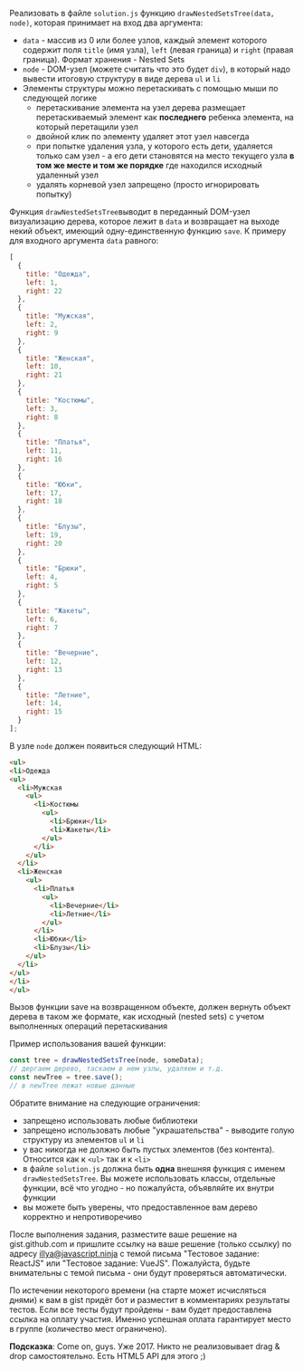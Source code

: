 Реализовать в файле `solution.js` функцию `drawNestedSetsTree(data, node)`, которая принимает на вход два аргумента:
- `data` - массив из 0 или более узлов, каждый элемент которого содержит поля `title` (имя узла), `left` (левая граница) и `right` (правая граница). Формат хранения - Nested Sets 
- `node` - DOM-узел (можете считать что это будет `div`), в который надо вывести итоговую структуру в виде дерева `ul` и `li`
- Элементы структуры можно перетаскивать с помощью мыши по следующей логике
  - перетаскивание элемента на узел дерева размещает перетаскиваемый элемент как **последнего** ребенка элемента, на который перетащили узел
  - двойной клик по элементу удаляет этот узел навсегда
  - при попытке удаления узла, у которого есть дети, удаляется только сам узел - а его дети становятся на место текущего узла **в том же месте и том же порядке** где находился исходный удаленный узел
  - удалять корневой узел запрещено (просто игнорировать попытку)

Функция `drawNestedSetsTree`выводит в переданный DOM-узел визуализацию дерева, которое лежит в `data` и возвращает на выходе некий объект, имеющий одну-единственную функцию `save`.
К примеру для входного аргумента `data` равного:
```js
[
  {
    title: "Одежда",
    left: 1,
    right: 22
  },
  {
    title: "Мужская",
    left: 2,
    right: 9
  },
  {
    title: "Женская",
    left: 10,
    right: 21
  },
  {
    title: "Костюмы",
    left: 3,
    right: 8
  },
  {
    title: "Платья",
    left: 11,
    right: 16
  },
  {
    title: "Юбки",
    left: 17,
    right: 18
  },
  {
    title: "Блузы",
    left: 19,
    right: 20
  },
  {
    title: "Брюки",
    left: 4,
    right: 5
  },
  {
    title: "Жакеты",
    left: 6,
    right: 7
  },
  {
    title: "Вечерние",
    left: 12,
    right: 13
  },
  {
    title: "Летние",
    left: 14,
    right: 15
  }
];
```
В узле `node` должен появиться следующий HTML:
```html
<ul>
<li>Одежда
<ul>
  <li>Мужская
    <ul>
      <li>Костюмы
        <ul>
          <li>Брюки</li>
          <li>Жакеты</li>
        </ul>
      </li>
    </ul>
  </li>
  <li>Женская
    <ul>
      <li>Платья
        <ul>
          <li>Вечерние</li>
          <li>Летние</li>
        </ul>
      </li>
      <li>Юбки</li>
      <li>Блузы</li>
    </ul>
  </li>
</ul>
</li>
</ul>
```

Вызов функции save на возвращенном объекте, должен вернуть объект дерева в таком же формате, как исходный (nested sets) с учетом выполненных операций перетаскивания

Пример использования вашей функции: 
```js
const tree = drawNestedSetsTree(node, someData);
// дергаем дерево, таскаем в нем узлы, удаляем и т.д.
const newTree = tree.save();
// в newTree лежат новые данные
```

Обратите внимание на следующие ограничения:
- запрещено использовать любые библиотеки
- запрещено использовать любые "украшательства" - выводите голую структуру из элементов `ul` и `li`
- у вас никогда не должно быть пустых элементов (без контента). Относится как к `<ul>` так и к `<li>`
- в файле `solution.js` должна быть **одна** внешняя функция с именем `drawNestedSetsTree`. Вы можете использовать классы, отдельные функции, всё что угодно - но пожалуйста, объявляйте их внутри функции
- вы можете быть уверены, что предоставленное вам дерево корректно и непротиворечиво

После выполнения задания, разместите ваше решение на gist.github.com и пришлите ссылку на ваше решение (только ссылку) по адресу illya@javascript.ninja с темой письма "Тестовое задание: ReactJS" или "Тестовое задание: VueJS". Пожалуйста, будьте внимательны с темой письма - они будут проверяться автоматически.

По истечении некоторого времени (на старте может исчисляться днями) к вам в gist придёт бот и разместит в комментариях результаты тестов. Если все тесты будут пройдены - вам будет предоставлена ссылка на оплату участия. Именно успешная оплата гарантирует место в группе (количество мест ограничено). 

**Подсказка**: Come on, guys. Уже 2017. Никто не реализовывает drag & drop самостоятельно. Есть HTML5 API для этого ;)
